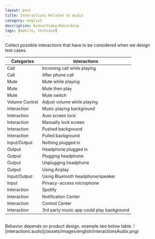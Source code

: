 ```yaml
---
layout: post
title: Interactions Related to Audio 
category: english
description: Audio/Video/Recording
tags: [mobile, testcase]
---
```

Collect possible interactions that have to be considered when we design test cases.
<br/>

Categories | Interactions
------------ | ------------
Call | Incoming call while playing
Call | After phone call
Mute | Mute while playing
Mute | Mute then play
Mute | Mute switch
Volume Control | Adjust volume while playing
Interaction | Music playing background
Interaction | Auto screen lock
Interaction | Manually lock screen
Interaction | Pushed background
Interaction | Pulled background
Input/Output | Nothing plugged in
Output | Headphone plugged in
Output | Plugging headphone
Output | Unplugging headphone
Output | Using Airplay
Input/Output | Using Bluetooth headphone/speaker
Input | Privacy-access microphone
Interaction | Spotify
Interaction | Notification Center
Interaction | Control Center
Interaction | 3rd party music app could play background

<br/>
Bebavior depends on product design, example see below table.
![interactions audio](/assets/images/english/interactionsAudio.png)